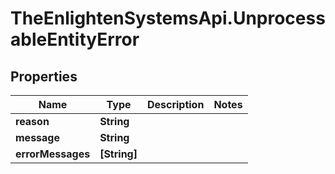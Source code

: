# TheEnlightenSystemsApi.UnprocessableEntityError

## Properties

Name | Type | Description | Notes
------------ | ------------- | ------------- | -------------
**reason** | **String** |  | 
**message** | **String** |  | 
**errorMessages** | **[String]** |  | 


